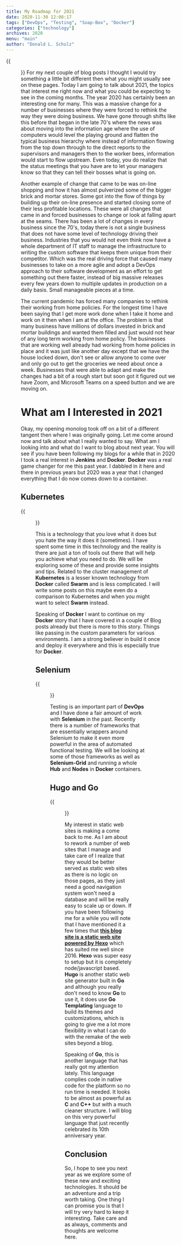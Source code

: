 ```yaml
---
title: My Roadmap for 2021
date: 2020-11-30 12:08:17
tags: ["DevOps", "Testing", "Soap-Box", "Docker"]
categories: ["technology"]
archives: 2020
menu: "main"
author: "Donald L. Schulz"
---
```

{{<figure alt="Take a trip with me to navigate new things in technology" src="/images/RoadMap.jpg">}}
For my next couple of blog posts I thought I would try something a little bit different then what you might usually see on these pages.  Today I am going to talk about 2021, the topics that interest me right now and what you could be expecting to see in the coming months.  The year 2020 has certainly been an interesting one for many.  This was a massive change for a number of businesses where they were forced to rethink the way they were doing business.  We have gone through shifts like this before that began in the late 70's where the news was about moving into the information age where the use of computers would level the playing ground and flatten the typical business hierarchy where instead of information flowing from the top down through to the direct reports to the supervisors and managers then to the worker bees, information would start to flow upstream.  Even today, you do realize that the status meetings that you have are to let your managers know so that they can tell their bosses what is going on.

Another example of change that came to be was on-line shopping and how it has almost pulverized some of the bigger brick and mortar stores.  Some got into the flow of things by building up their on-line presence and started closing some of their less profitable locations.  These were all changes that came in and forced businesses to change or look at falling apart at the seams.  There has been a lot of changes in every business since the 70's, today there is not a single business that does not have some level of technology driving their business.  Industries that you would not even think now have a whole department of IT staff to manage the infrastructure to writing the custom software that keeps them unique from their competitor.  Which was the real driving force that caused many businesses to take on a more agile and adopt a DevOps approach to their software development as an effort to get something out there faster, instead of big massive releases every few years down to multiple updates in production on a daily basis.  Small manageable pieces at a time.

The current pandemic has forced many companies to rethink their working from home policies.  For the longest time I have been saying that I get more work done when I take it home and work on it then when I am at the office.  The problem is that many business have millions of dollars invested in brick and mortar buildings and wanted them filled and just would not hear of any long term working from home policy.  The businesses that are working well already had working from home policies in place and it was just like another day except that we have the house locked down, don't see or allow anyone to come over and only go out to get the groceries we need about once a week.  Businesses that were able to adapt and make the changes had a bit of a rough start but soon got it figured out we have Zoom, and Microsoft Teams on a speed button and we are moving on.

# What am I Interested in 2021
Okay, my opening monolog took off on a bit of a different tangent then where I was originally going.  Let me come around now and talk about what I really wanted to say.  What am I looking into and what do I want to blog about next year.  You will see if you have been following my blogs for a while that in 2020 I took a real interest in **Jenkins** and **Docker**.  **Docker** was a real game changer for me this past year.  I dabbled in it here and there in previous years but 2020 was a year that I changed everything that I do now comes down to a container.
## Kubernetes
{{<figure class="left" width="200" alt="Kubernetes" src="/images/kubernetes.png">}}

This is a technology that you love what it does but you hate the way it does it (sometimes).  I have spent some time in this technology and the reality is there are just a ton of tools out there that will help you achieve what you need to do.  We will be exploring some of these and provide some insights and tips.  Related to the cluster management of **Kubernetes** is a lesser known technology from **Docker** called **Swarm** and is less complicated.  I will write some posts on this maybe even do a comparison to Kubernetes and when you might want to select **Swarm** instead.

Speaking of **Docker** I want to continue on my **Docker** story that I have covered in a couple of Blog posts already but there is more to this story.  Things like passing in the custom parameters for various environments.  I am a strong believer in build it once and deploy it everywhere and this is especially true for **Docker**.
## Selenium
{{<figure class="right" alt="Selenium" src="/images/selenium.jpg">}}

Testing is an important part of **DevOps** and I have done a fair amount of work with **Selenium** in the past.  Recently there is a number of frameworks that are essentially wrappers around Selenium to make it even more powerful in the area of automated functional testing.  We will be looking at some of those frameworks as well as **Selenium-Grid** and running a whole **Hub** and **Nodes** in **Docker** containers.
## Hugo and Go

{{<figure alt="Go Hugo" src="/images/hugo-logo.png">}} 

My interest in static web sites is making a come back to me.  As I am about to rework a number of web sites that I manage and take care of I realize that they would be better served as static web sites as there is no logic on those pages, as they just need a good navigation system won't need a database and will be really easy to scale up or down.  If you have been following me for a while you will note that I have mentioned it a few times that [**this blog site is a static web site powered by Hexo**](/2016/01/A-New-Start-on-an-Old-Blog/) which has suited me well since 2016.  **Hexo** was super easy to setup but it is completely node/javascript based.  **Hugo** is another static web site generator built in **Go** and although you really don't need to know **Go** to use it, it does use **Go Templating** language to build its themes and customizations, which is going to give me a lot more flexibility in what I can do with the remake of the web sites beyond a blog.

Speaking of **Go**, this is another language that has really got my attention lately.  This language complies code in native code for the platform so no run time is needed.  It looks to be almost as powerful as **C** and **C++** but with a much cleaner structure.  I will blog on this very powerful language that just recently celebrated its 10th anniversary year.
## Conclusion
So, I hope to see you next year as we explore some of these new and exciting technologies.  It should be an adventure and a trip worth taking.  One thing I can promise you is that I will try very hard to keep it interesting.  Take care and as always, comments and thoughts are welcome here.
